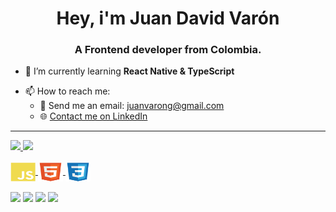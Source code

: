 <h1 align="center">Hey, i'm Juan David Varón</h1>
<h3 align="center">A Frontend developer from Colombia.</h3>

- 🌱 I’m currently learning **React Native & TypeScript**

<!-- - 👨‍💻 All of my projects are available on [my personal portfolio](https://portfolio-lamaolo.vercel.app/) -->
<!-- - 💬 Ask me about **React, HTML, CSS & Web design**. -->

- 📫 How to reach me:
  - 📧 Send me an email: juanvarong@gmail.com
  - 🌐 [Contact me on LinkedIn](https://www.linkedin.com/in/juanvarong/)
<hr>
 <div>
  <a href="https://github.com/juandavaron">
  <img height="180em" src="https://github-readme-stats.vercel.app/api?username=juandavaron&show_icons=true&theme=slateorange&include_all_commits=true&count_private=true"/> <!--ESTÁN OCULTAS LAS ESTRELLAS Y LAS CONTRIBUCIONES (hide=...)-->
  <img height="180em" src="https://github-readme-stats.vercel.app/api/top-langs/?username=juandavaron&layout=compact&langs_count=7&theme=slateorange&include_all_commits=true&count_private=true"/><!-- LENGUAJES MÁS UTILIZADOS. ACTIVAR CUANDO TENGA MÁS REPOSITORIOS -->
</div>
<div style="display: inline_block"><br>
  <img align="center" alt="Juan-Js" height="30" width="40" src="https://raw.githubusercontent.com/devicons/devicon/master/icons/javascript/javascript-plain.svg">    
  <img align="center" alt="Juan-HTML" height="30" width="40" src="https://raw.githubusercontent.com/devicons/devicon/master/icons/html5/html5-original.svg">
  <img align="center" alt="Juan-CSS" height="30" width="40" src="https://raw.githubusercontent.com/devicons/devicon/master/icons/css3/css3-original.svg">  
</div>
<br>
<div>   
  <a href="https://instagram.com/nosoyesejuan" target="_blank"><img src="https://img.shields.io/badge/-Instagram-%23E4405F?style=for-the-badge&logo=instagram&logoColor=white" target="_blank"></a> 
 <a href="https://twitter.com/NosoyeseJuan_" target="_blank"><img src="https://img.shields.io/badge/Twitter-1DA1F2?style=for-the-badge&logo=twitter&logoColor=white" target="_blank"></a> 
  <a href = "mailto:juanvarong@gmail.com"><img src="https://img.shields.io/badge/-Gmail-%23333?style=for-the-badge&logo=gmail&logoColor=white" target="_blank"></a>
  <a href="https://www.linkedin.com/in/juanvarong/" target="_blank"><img src="https://img.shields.io/badge/-LinkedIn-%230077B5?style=for-the-badge&logo=linkedin&logoColor=white" target="_blank"></a>   
 
</div>
